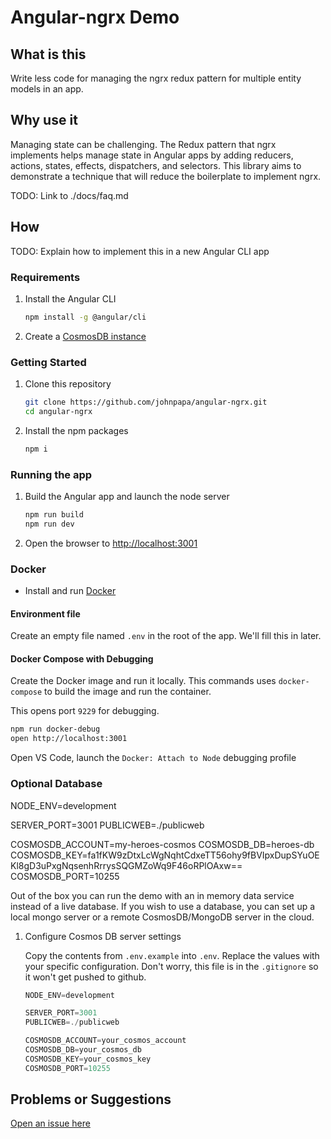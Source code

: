 # Angular-ngrx Demo

## What is this

Write less code for managing the ngrx redux pattern for multiple entity models in an app.

## Why use it

Managing state can be challenging. The Redux pattern that ngrx implements helps manage state in
Angular apps by adding reducers, actions, states, effects, dispatchers, and selectors. This library
aims to demonstrate a technique that will reduce the boilerplate to implement ngrx.

TODO: Link to ./docs/faq.md

## How

TODO: Explain how to implement this in a new Angular CLI app

### Requirements

1. Install the Angular CLI

   ```bash
   npm install -g @angular/cli
   ```

1. Create a
   [CosmosDB instance](https://docs.microsoft.com/en-us/azure/cosmos-db/tutorial-develop-mongodb-nodejs-part4)

### Getting Started

1. Clone this repository

   ```bash
   git clone https://github.com/johnpapa/angular-ngrx.git
   cd angular-ngrx
   ```

1. Install the npm packages

   ```bash
   npm i
   ```

### Running the app

1. Build the Angular app and launch the node server

   ```bash
   npm run build
   npm run dev
   ```

1. Open the browser to <http://localhost:3001>

### Docker

* Install and run [Docker](https://www.docker.com/community-edition)

#### Environment file

Create an empty file named `.env` in the root of the app. We'll fill this in later.

#### Docker Compose with Debugging

Create the Docker image and run it locally. This commands uses `docker-compose` to build the image
and run the container.

This opens port `9229` for debugging.

```bash
npm run docker-debug
open http://localhost:3001
```

Open VS Code, launch the `Docker: Attach to Node` debugging profile

### Optional Database

NODE_ENV=development

SERVER_PORT=3001 PUBLICWEB=./publicweb

COSMOSDB_ACCOUNT=my-heroes-cosmos COSMOSDB_DB=heroes-db
COSMOSDB_KEY=fa1fKW9zDtxLcWgNqhtCdxeTT56ohy9fBVIpxDupSYuOEKl8gD3uPxgNqsenhRrrysSQGMZoWq9F46oRPlOAxw==
COSMOSDB_PORT=10255

Out of the box you can run the demo with an in memory data service instead of a live database. If
you wish to use a database, you can set up a local mongo server or a remote CosmosDB/MongoDB server
in the cloud.

1. Configure Cosmos DB server settings

   Copy the contents from `.env.example` into `.env`. Replace the values with your specific
   configuration. Don't worry, this file is in the `.gitignore` so it won't get pushed to github.

   ```javascript
   NODE_ENV=development

   SERVER_PORT=3001
   PUBLICWEB=./publicweb

   COSMOSDB_ACCOUNT=your_cosmos_account
   COSMOSDB_DB=your_cosmos_db
   COSMOSDB_KEY=your_cosmos_key
   COSMOSDB_PORT=10255
   ```

## Problems or Suggestions

[Open an issue here](https://github.com/johnpapa/angular-ngrx/issues)
